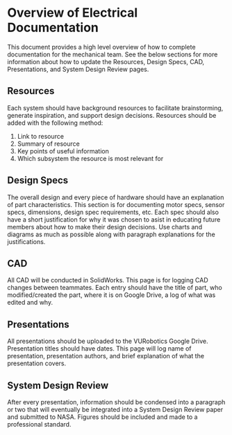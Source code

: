 # Overview of Electrical Documentation
This document provides a high level overview of how to complete documentation for the mechanical team. See the below sections for more information about how to update the Resources, Design Specs, CAD, Presentations, and System Design Review pages.

## Resources
Each system should have background resources to facilitate brainstorming, generate inspiration, and support design decisions. Resources should be added with the following method:

1. Link to resource
2. Summary of resource
3. Key points of useful information
4. Which subsystem the resource is most relevant for

## Design Specs
The overall design and every piece of hardware should have an explanation of part characteristics. This section is for documenting motor specs, sensor specs, dimensions, design spec requirements, etc. Each spec should also have a short justification for why it was chosen to asist in educating future members about how to make their design decisions. Use charts and diagrams as much as possible along with paragraph explanations for the justifications. 

## CAD
All CAD will be conducted in SolidWorks. This page is for logging CAD changes between teammates. Each entry should have the title of part, who modified/created the part, where it is on Google Drive, a log of what was edited and why. 

## Presentations
All presentations should be uploaded to the VURobotics Google Drive. Presentation titles should have dates. This page will log name of presentation, presentation authors, and brief explanation of what the presentation covers. 

## System Design Review
After every presentation, information should be condensed into a paragraph or two that will eventually be integrated into a System Design Review paper and submitted to NASA. Figures should be included and made to a professional standard. 